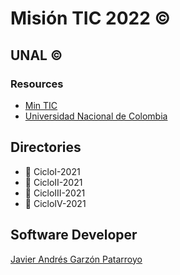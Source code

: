 # Misión TIC 2022 :copyright:
## UNAL :copyright:
### Resources
* [Min TIC](https://www.mintic.gov.co/portal/inicio/)
* [Universidad Nacional de Colombia](https://unal.edu.co/)

## Directories
* :open_file_folder: CicloI-2021
* :open_file_folder: CicloII-2021
* :open_file_folder: CicloIII-2021
* :open_file_folder: CicloIV-2021

## Software Developer
[Javier Andrés Garzón Patarroyo](https://www.javierandresgp.com)
